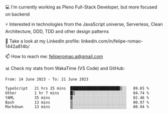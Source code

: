 💻 I'm currently working as Pleno Full-Stack Developer, but more focused on backend

⚡ Interested in technologies from the JavaScript universe, Serverless, Clean Architecture, DDD, TDD and other design patterns

👥 Take a look at my LinkedIn profile: linkedin.com/in/felipe-romao-1442a814b/

📫 How to reach me: feliperomao.a@gmail.com

📊 Check my stats from WakaTime (VS Code) and GitHub:

<!--START_SECTION:waka-->

```txt
From: 14 June 2023 - To: 21 June 2023

TypeScript   21 hrs 25 mins  ██████████████████████▒░░   89.65 %
Other        1 hr 7 mins     █▒░░░░░░░░░░░░░░░░░░░░░░░   04.74 %
YAML         35 mins         ▓░░░░░░░░░░░░░░░░░░░░░░░░   02.46 %
Bash         13 mins         ▒░░░░░░░░░░░░░░░░░░░░░░░░   00.97 %
Markdown     13 mins         ▒░░░░░░░░░░░░░░░░░░░░░░░░   00.94 %
```

<!--END_SECTION:waka-->
